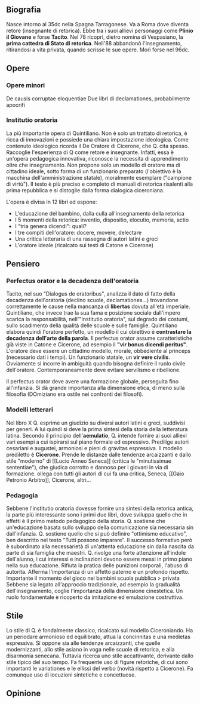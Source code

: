 ## Biografia
Nasce intorno al 35dc nella Spagna Tarragonese. Va a Roma dove diventa retore (insegnante di retorica). Ebbe tra i suoi allievi personaggi come **Plinio il Giovane** e forse **Tacito**. Nel 78 ricoprì, dietro nomina di Vespasiano, la **prima cattedra di Stato di retorica**.
Nell'88 abbandonò l'insegnamento, ritirandosi a vita privata, quando scrisse le sue opere. Morì forse nel 96dc.

## Opere
### Opere minori
De causis corruptae eloquentiae
Due libri di declamationes, probabilmente apocrifi
### Institutio oratoria
La più importante opera di Quintiliano. Non è solo un trattato di retorica, è ricca di innovazioni e possiede una chiara impostazione ideologica. Come contenuto ideologico ricorda il De Oratore di Cicerone, che Q. cita spesso. Raccoglie l'esperienza di Q come retore e insegnante. Infatti, essa è un'opera pedagogica innovativa, riconosce la necessita di apprendimento oltre che insegnamento. Non propone solo un modello di oratore ma di cittadino ideale, sotto forma di un funzionario preparato (l'obiettivo è la macchina dell'amministrazione statale), moralmente esemplare ("campione di virtù").
Il testo è più preciso e completo di manuali di retorica risalenti alla prima repubblica e si distoglie dalla forma dialogica ciceroniana.

L'opera è divisa in 12 libri ed espone:
- L'educazione del bambino, dalla culla all'insegnamento della retorica
- I 5 momenti della retorica: inventio, dispositio, elocutio, memoria, actio
- I "tria genera dicendi": quali?
- I tre compiti dell'oratore: docere, movere, delectare
- Una critica letteraria di una rassegna di autori latini e greci
- L'oratore ideale (ricalcato sui testi di Catone e Cicerone)

## Pensiero
### Perfectus orator e la decadenza dell'oratoria
Tacito, nel suo "Dialogus de oratoribus", analizza il dato di fatto della decadenza dell'oratoria (declino scuole, declamationes...) trovandone correttamente le cause nella mancanza di **libertas** dovuta all'età imperiale. Quintiliano, che invece trae la sua fama e posizione sociale dall'impero scarica la responsabilità, nell'"Institutio oratoria", sul degrado dei costumi, sullo scadimento della qualità delle scuole e sulle famiglie.
Quintiliano elabora quindi l'oratore perfetto, un modello il cui obiettivo è **contrastare la decadenza dell'arte della parola**. Il perfectus orator assume caratteristiche già viste in Catone e Cicerone, ad esempio il **"vir bonus dicendi peritus"**. L'oratore deve essere un cittadino modello, morale, obbediente al princeps (necessario dati i tempi). Un funzionario statale, un **vir vere civilis**.
Ovviamente si incorre in ambiguità quando bisogna definire il ruolo civile dell'oratore. Contemporaneamente deve evitare servilismo e ribellione. 

Il perfectus orator deve avere una formazione globale, perseguita fino all'infanzia. Si dà grande importanza alla dimensione etica, di meno sulla filosofia (DOmiziano era ostile nei confronti dei filosofi).

### Modelli letterari
Nel libro X Q. esprime un giudizio su diversi autori latini e greci, suddivisi per generi. A lui quindi si deve la prima sintesi della storia della letteratura latina. 
Secondo il principio dell'**aemulatio**, Q. intende fornire ai suoi allievi vari esempi a cui ispirarsi sul piano formale ed espressivo. 
Predilige autori cesariani e augustei, armoniosi e pieni di gravitas espressiva. Il modello prediletto è **Cicerone**. Prende le distanze dalle tendenze arcaizzanti e dallo stile "moderno" di [[Lucio Anneo Seneca]] (critica le "minutissimae sententiae"), che giudica corrotto e dannoso per i giovani in via di formazione.
ollega con tutti gli autori di cui fa una critica, Seneca, [[Gaio Petronio Arbitro]], Cicerone, altri...

### Pedagogia
Sebbene l'institutio oratoria dovesse fornire una sintesi della retorica antica, la parte più interessante sono i primi due libri, dove sviluppa quello che in effetti è il primo metodo pedagogico della storia.
Q. sostiene che un'educazione basata sullo sviluppo della comunicazione sia necessaria sin dall'infanzia.
Q. sostiene quello che si può definire "ottimismo educativo", ben descritto nel testo "Tutti possono imparare". Il successo formativo però è subordinato alla necessarietà di un'attenta educazione sin dalla nascita da parte di sia famiglia che maestri.
Q. rivolge una forte attenzione all'indole dell'alunno, i cui interessi e inclinazioni devono essere messi in primo piano nella sua educazione.
Rifiuta la pratica delle punizioni corporali, l'abuso di autorita. Afferma l'importanza di un affetto paterno e un profondo rispetto.
Importante il momento del gioco nei bambini
scuola pubblica > privata
Sebbene sia legato all'approccio tradizionale, ad esempio la gradualità dell'insegnamento, coglie l'importanza della dimensione cinestetica.
Un ruolo fondamentale è ricoperto da imitazione ed emulazione costruttiva.

## Stile
Lo stile di Q. è fondalmente classico, ricalcato sul modello Ciceroniando. Ha un periodare armonioso ed equilibrato, attua la concinnitas e una medietas espressiva. Si oppone sia alle tendenze arcaizzanti, che quelle modernizzanti, allo stile asiano in voga nelle scuole di retorica, e alla disarmonia senecana.
Tuttavia ricerca uno stile accattivante, derivante dallo stile tipico del suo tempo. Fa frequente uso di figure retoriche, di cui sono importanti le variationes e le ellissi del verbo (novità rispetto a Cicerone). Fa comunque uso di locuzioni sintetiche e concettuose.

## Opinione
